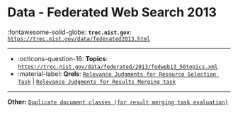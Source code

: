 # Data - Federated Web Search 2013 

:fontawesome-solid-globe: **`trec.nist.gov`**: [`https://trec.nist.gov/data/federated2013.html`](https://trec.nist.gov/data/federated2013.html)

---

- :octicons-question-16: **Topics**: [`https://trec.nist.gov/data/federated/2013/fedweb13_50topics.xml`](https://trec.nist.gov/data/federated/2013/fedweb13_50topics.xml)
- :material-label: **Qrels**: [`Relevance Judgments for Resource Selection Task`](https://trec.nist.gov/data/federated/2013/FW13-QRELS-RS.txt) | [`Relevance Judgments for Results Merging task`](https://trec.nist.gov/data/federated/2013/FW13-QRELS-RM.txt)


---

**Other:** [`Duplicate document classes (for result merging task evaluation)`](https://trec.nist.gov/data/federated/2013/duplicates.txt)
